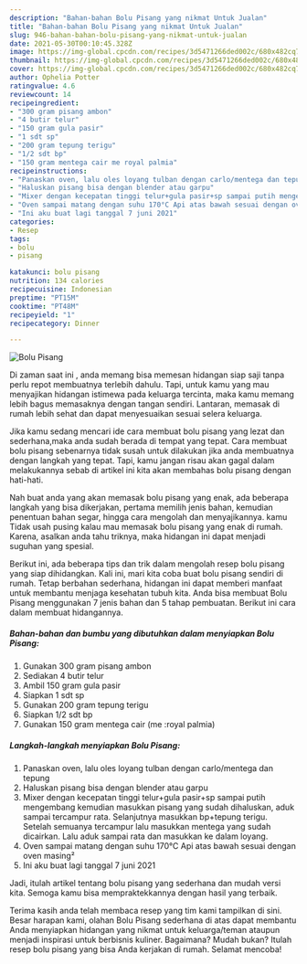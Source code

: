 ```yaml
---
description: "Bahan-bahan Bolu Pisang yang nikmat Untuk Jualan"
title: "Bahan-bahan Bolu Pisang yang nikmat Untuk Jualan"
slug: 946-bahan-bahan-bolu-pisang-yang-nikmat-untuk-jualan
date: 2021-05-30T00:10:45.328Z
image: https://img-global.cpcdn.com/recipes/3d5471266ded002c/680x482cq70/bolu-pisang-foto-resep-utama.jpg
thumbnail: https://img-global.cpcdn.com/recipes/3d5471266ded002c/680x482cq70/bolu-pisang-foto-resep-utama.jpg
cover: https://img-global.cpcdn.com/recipes/3d5471266ded002c/680x482cq70/bolu-pisang-foto-resep-utama.jpg
author: Ophelia Potter
ratingvalue: 4.6
reviewcount: 14
recipeingredient:
- "300 gram pisang ambon"
- "4 butir telur"
- "150 gram gula pasir"
- "1 sdt sp"
- "200 gram tepung terigu"
- "1/2 sdt bp"
- "150 gram mentega cair me royal palmia"
recipeinstructions:
- "Panaskan oven, lalu oles loyang tulban dengan carlo/mentega dan tepung"
- "Haluskan pisang bisa dengan blender atau garpu"
- "Mixer dengan kecepatan tinggi telur+gula pasir+sp sampai putih mengembang kemudian masukkan pisang yang sudah dihaluskan, aduk sampai tercampur rata. Selanjutnya masukkan bp+tepung terigu. Setelah semuanya tercampur lalu masukkan mentega yang sudah dicairkan. Lalu aduk sampai rata dan masukkan ke dalam loyang."
- "Oven sampai matang dengan suhu 170°C Api atas bawah sesuai dengan oven masing²"
- "Ini aku buat lagi tanggal 7 juni 2021"
categories:
- Resep
tags:
- bolu
- pisang

katakunci: bolu pisang 
nutrition: 134 calories
recipecuisine: Indonesian
preptime: "PT15M"
cooktime: "PT48M"
recipeyield: "1"
recipecategory: Dinner

---
```



![Bolu Pisang](https://img-global.cpcdn.com/recipes/3d5471266ded002c/680x482cq70/bolu-pisang-foto-resep-utama.jpg)

Di zaman  saat ini , anda memang bisa memesan hidangan siap saji tanpa perlu repot membuatnya terlebih dahulu. Tapi, untuk kamu yang mau menyajikan hidangan istimewa pada keluarga tercinta, maka kamu memang lebih bagus memasaknya dengan tangan sendiri. Lantaran, memasak di rumah lebih sehat dan dapat menyesuaikan sesuai selera keluarga.

Jika kamu sedang mencari ide cara membuat bolu pisang yang lezat dan sederhana,maka anda sudah berada di tempat yang tepat. Cara membuat bolu pisang  sebenarnya tidak susah untuk dilakukan jika anda membuatnya dengan langkah yang tepat. Tapi, kamu jangan risau akan gagal dalam melakukannya 
sebab di artikel ini kita akan membahas bolu pisang dengan hati-hati.  



Nah buat anda yang akan memasak bolu pisang yang enak, ada beberapa langkah yang bisa dikerjakan, pertama memilih jenis bahan, kemudian penentuan bahan segar, hingga cara mengolah dan menyajikannya. kamu Tidak usah pusing kalau mau memasak bolu pisang yang enak di rumah. Karena, asalkan anda  tahu triknya, maka hidangan ini dapat menjadi suguhan yang spesial.

Berikut ini, ada beberapa tips dan trik dalam mengolah resep bolu pisang yang siap dihidangkan. Kali ini, mari kita coba buat bolu pisang sendiri di rumah. Tetap berbahan sederhana, hidangan ini dapat memberi manfaat untuk membantu menjaga kesehatan tubuh kita. Anda bisa membuat Bolu Pisang menggunakan 7 jenis bahan dan 5 tahap pembuatan. Berikut ini cara dalam membuat hidangannya.

<!--inarticleads1-->

##### Bahan-bahan dan bumbu yang dibutuhkan dalam menyiapkan Bolu Pisang:

1. Gunakan 300 gram pisang ambon
1. Sediakan 4 butir telur
1. Ambil 150 gram gula pasir
1. Siapkan 1 sdt sp
1. Gunakan 200 gram tepung terigu
1. Siapkan 1/2 sdt bp
1. Gunakan 150 gram mentega cair (me :royal palmia)




<!--inarticleads2-->

##### Langkah-langkah menyiapkan Bolu Pisang:

1. Panaskan oven, lalu oles loyang tulban dengan carlo/mentega dan tepung
1. Haluskan pisang bisa dengan blender atau garpu
1. Mixer dengan kecepatan tinggi telur+gula pasir+sp sampai putih mengembang kemudian masukkan pisang yang sudah dihaluskan, aduk sampai tercampur rata. Selanjutnya masukkan bp+tepung terigu. Setelah semuanya tercampur lalu masukkan mentega yang sudah dicairkan. Lalu aduk sampai rata dan masukkan ke dalam loyang.
1. Oven sampai matang dengan suhu 170°C Api atas bawah sesuai dengan oven masing²
1. Ini aku buat lagi tanggal 7 juni 2021




Jadi, itulah artikel tentang  bolu pisang  yang sederhana dan mudah versi kita. Semoga kamu bisa mempraktekkannya dengan hasil yang terbaik. 

Terima kasih anda telah membaca resep yang tim kami tampilkan di sini. Besar harapan kami, olahan  Bolu Pisang sederhana di atas dapat membantu Anda menyiapkan hidangan yang nikmat untuk keluarga/teman ataupun menjadi inspirasi untuk berbisnis kuliner. Bagaimana? Mudah bukan? Itulah resep bolu pisang yang bisa Anda kerjakan di rumah. Selamat mencoba!

